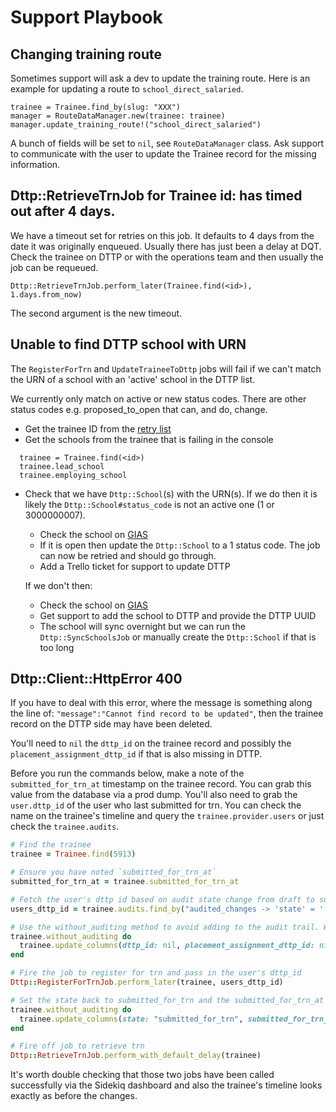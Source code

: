 Support Playbook
================

## Changing training route

Sometimes support will ask a dev to update the training route. Here is an example for updating a route to `school_direct_salaried`.

```
trainee = Trainee.find_by(slug: "XXX")
manager = RouteDataManager.new(trainee: trainee)
manager.update_training_route!("school_direct_salaried")
```

A bunch of fields will be set to `nil`, see `RouteDataManager` class. Ask support to communicate with the user to update the Trainee record for the missing information.

## Dttp::RetrieveTrnJob for Trainee id: <id> has timed out after 4 days.

We have a timeout set for retries on this job. It defaults to 4 days from the date it was originally enqueued. Usually there has just been a delay at DQT. Check the trainee on DTTP or with the operations team and then usually the job can be requeued.

```
Dttp::RetrieveTrnJob.perform_later(Trainee.find(<id>), 1.days.from_now)
```

The second argument is the new timeout.

## Unable to find DTTP school with URN

The `RegisterForTrn` and `UpdateTraineeToDttp` jobs will fail if we can't match the URN of a school with an 'active' school in the DTTP list.

We currently only match on active or new status codes. There are other status codes e.g. proposed_to_open that can, and do, change.

* Get the trainee ID from the [retry list](https://www.register-trainee-teachers.education.gov.uk/system-admin/sidekiq/retries)
* Get the schools from the trainee that is failing in the console

```
  trainee = Trainee.find(<id>)
  trainee.lead_school
  trainee.employing_school
```

* Check that we have `Dttp::School`(s) with the URN(s).
  If we do then it is likely the `Dttp::School#status_code` is not an active one (1 or 3000000007).

  * Check the school on [GIAS](https://get-information-schools.service.gov.uk)
  * If it is open then update the `Dttp::School` to a 1 status code. The job can now be retried and should go through.
  * Add a Trello ticket for support to update DTTP

  If we don't then:

  * Check the school on [GIAS](https://get-information-schools.service.gov.uk)
  * Get support to add the school to DTTP and provide the DTTP UUID
  * The school will sync overnight but we can run the `Dttp::SyncSchoolsJob` or manually create the `Dttp::School` if that is too long

## Dttp::Client::HttpError 400

If you have to deal with this error, where the message is something along the line of: `"message":"Cannot find record to be updated"`, then the trainee record on the DTTP side may have been deleted.

You'll need to `nil` the `dttp_id` on the trainee record and possibly the `placement_assignment_dttp_id` if that is also missing in DTTP.

Before you run the commands below, make a note of the `submitted_for_trn_at` timestamp on the trainee record. You can grab this value from the database via a prod dump. You'll also need to grab the `user.dttp_id` of the user who last submitted for trn. You can check the name on the trainee's timeline and query the `trainee.provider.users` or just check the `trainee.audits`.

```ruby
# Find the trainee
trainee = Trainee.find(5913)

# Ensure you have noted `submitted_for_trn_at`
submitted_for_trn_at = trainee.submitted_for_trn_at

# Fetch the user's dttp id based on audit state change from draft to submitted_for_trn
users_dttp_id = trainee.audits.find_by("audited_changes -> 'state' = '[0, 1]'").user.dttp_id

# Use the without_auditing method to avoid adding to the audit trail. We need to use update_columns to avoid the LockedAttributeError when setting the dttp_id
trainee.without_auditing do
  trainee.update_columns(dttp_id: nil, placement_assignment_dttp_id: nil, state: "draft", submitted_for_trn_at: nil)
end

# Fire the job to register for trn and pass in the user's dttp_id
Dttp::RegisterForTrnJob.perform_later(trainee, users_dttp_id)

# Set the state back to submitted_for_trn and the submitted_for_trn_at timestamp to the one we grabbed earlier. The timestamp needs to be exact or the audit trail will be wrong.
trainee.without_auditing do
  trainee.update_columns(state: "submitted_for_trn", submitted_for_trn_at: submitted_for_trn_at)
end

# Fire off job to retrieve trn
Dttp::RetrieveTrnJob.perform_with_default_delay(trainee)
```

It's worth double checking that those two jobs have been called successfully via the Sidekiq dashboard and also the trainee's timeline looks exactly as before the changes.